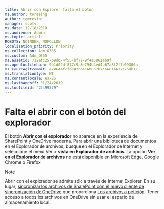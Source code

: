 ```yaml
---
title: Abrir con Explorer falta el botón
ms.author: toresing
author: tomresing
manager: scotv
ms.date: 12/18/2018
ms.audience: Admin
ms.topic: article
ROBOTS: NOINDEX, NOFOLLOW
localization_priority: Priority
ms.collection: Adm_O365
ms.custom: Adm_O365
ms.assetid: 712afc25-b9db-4f55-bf79-9f4e5861ab9f
ms.openlocfilehash: 9b1d02df877c9a8e794b4ed4b67a8f2f7e09306a
ms.sourcegitcommit: e2864efcfb493b6e46b662b746661a61232bdba7
ms.translationtype: MT
ms.contentlocale: es-ES
ms.lasthandoff: 01/24/2019
ms.locfileid: "29499579"
---
```

# <a name="the-open-with-explorer-button-is-missing"></a>Falta el abrir con el botón del explorador

El botón **Abrir con el explorador** no aparece en la experiencia de SharePoint y OneDrive moderna. Para abrir una biblioteca de documentos en el Explorador de archivos, busque en el Explorador de Internet y seleccione el menú Ver \> **vista en Explorador de archivos**. La opción **Ver en el Explorador de archivos** no está disponible en Microsoft Edge, Google Chrome o Firefox. 
  
> [!NOTE]
> Abrir con el explorador se admite sólo a través de Internet Explorer. En su lugar, [sincronizar los archivos de SharePoint con el nuevo cliente de sincronización de OneDrive](https://support.office.com/article/6de9ede8-5b6e-4503-80b2-6190f3354a88.aspx) que proporciona [Los archivos a petición](https://support.office.com/article/0e6860d3-d9f3-4971-b321-7092438fb38e.aspx). Tener acceso a todos los archivos en OneDrive sin usar el espacio de almacenamiento local. 
  


